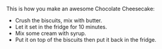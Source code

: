 This is how you make an awesome Chocolate Cheesecake:

- Crush the biscuits, mix with butter.
- Let it set in the fridge for 10 minutes.
- Mix some cream with syrup.
- Put it on top of the biscuits then put it back in the fridge.
